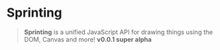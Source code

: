 # Sprinting
> **Sprinting** is a unified JavaScript API for drawing things using the DOM, Canvas and more!
> __v0.0.1 super alpha__